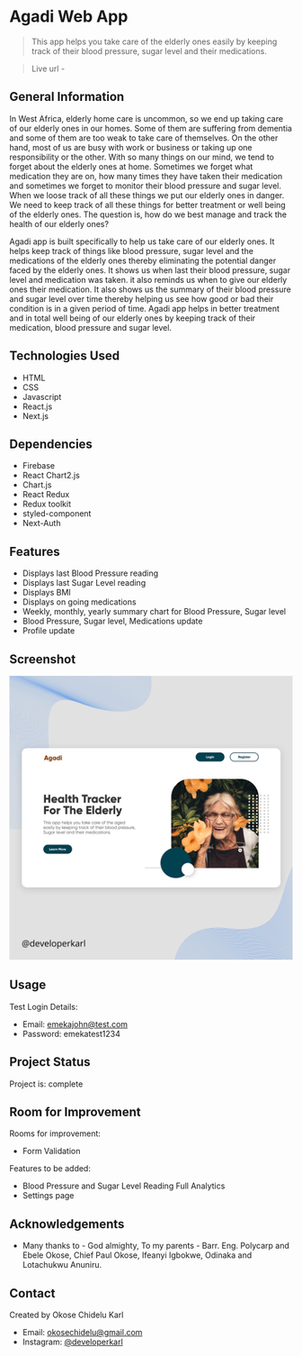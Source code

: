 # Agadi Web App
> This app helps you take care of the elderly ones easily by keeping track of their blood pressure, sugar level and their medications.

> Live url - 

## General Information
In West Africa, elderly home care is uncommon, so we end up taking care of our elderly ones in our homes. Some of them are suffering from dementia and some of them are too weak to take care of themselves. On the other hand, most of us are busy with work or business or taking up one responsibility or the other. With so many things on our mind, we tend to forget about the elderly ones at home. Sometimes we forget what medication they are on, how many times they have taken their medication and sometimes we forget to monitor their blood pressure and sugar level. When we loose track of all these things we put our elderly ones in danger. We need to keep track of all these things for better treatment or well being of the elderly ones. The question is, how do we best manage and track the health of our elderly ones?

Agadi app is built specifically to help us take care of our elderly ones. It helps keep track of things like blood pressure, sugar level and the medications of the elderly ones thereby eliminating the potential danger faced by the elderly ones. It shows us when last their blood pressure, sugar level and medication was taken. it also reminds us when to give our elderly ones their medication. It also shows us the summary of their blood pressure and sugar level over time thereby helping us see how good or bad their condition is in a given period of time. Agadi app helps in better treatment and in total well being of our elderly ones by keeping track of their medication, blood pressure and sugar level. 

## Technologies Used
- HTML
- CSS
- Javascript
- React.js
- Next.js

## Dependencies
- Firebase
- React Chart2.js
- Chart.js
- React Redux
- Redux toolkit
- styled-component
- Next-Auth

## Features
- Displays last Blood Pressure reading
- Displays last Sugar Level reading
- Displays BMI
- Displays on going medications
- Weekly, monthly, yearly summary chart for Blood Pressure, Sugar level
- Blood Pressure, Sugar level, Medications update
- Profile update

## Screenshot
![](./public/images/agadi-home1.png)

## Usage
Test Login Details:
- Email: emekajohn@test.com
- Password: emekatest1234

## Project Status
Project is: complete

## Room for Improvement
Rooms for improvement:
- Form Validation

Features to be added:
- Blood Pressure and Sugar Level Reading Full Analytics 
- Settings page

## Acknowledgements
- Many thanks to - God almighty, To my parents - Barr. Eng. Polycarp and Ebele Okose, Chief Paul Okose, Ifeanyi Igbokwe, Odinaka and Lotachukwu Anuniru.

## Contact
Created by Okose Chidelu Karl
- Email: okosechidelu@gmail.com
- Instagram: [@developerkarl](www.instagram.com/developerkarl)

